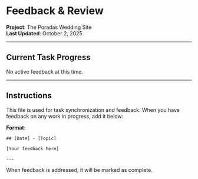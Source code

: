 # Feedback & Review

**Project**: The Poradas Wedding Site  
**Last Updated**: October 2, 2025

---

## Current Task Progress

No active feedback at this time.

---

## Instructions

This file is used for task synchronization and feedback. When you have feedback on any work in progress, add it below:

**Format**:

```
## [Date] - [Topic]

[Your feedback here]

---
```

When feedback is addressed, it will be marked as complete.
